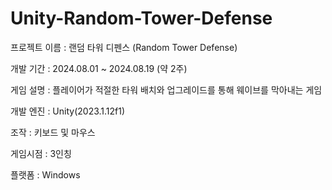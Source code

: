 # Unity-Random-Tower-Defense
프로젝트 이름 : 랜덤 타워 디펜스 (Random Tower Defense)

개발 기간 : 2024.08.01 ~ 2024.08.19 (약 2주)

게임 설명 : 플레이어가 적절한 타워 배치와 업그레이드를 통해 웨이브를 막아내는 게임

개발 엔진 : Unity(2023.1.12f1)

조작 : 키보드 및 마우스

게임시점 : 3인칭

플랫폼 : Windows
